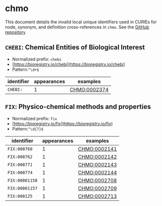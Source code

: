 # chmo

This document details the invalid local unique identifiers used in CURIEs
for node, synonym, and definition cross-references in `chmo`. See the [GitHub repository](https://github.com/rsc-ontologies/rsc-cmo)


## `CHEBI`: Chemical Entities of Biological Interest

- Normalized prefix: `chebi`
- [https://bioregistry.io/chebi](https://bioregistry.io/chebi)
- Pattern:`^\d+$`

| identifier   |   appearances | examples                                            |
|--------------|---------------|-----------------------------------------------------|
| `CHEBI:`     |             1 | [CHMO:0002374](https://bioregistry.io/CHMO:0002374) |

## `FIX`: Physico-chemical methods and properties

- Normalized prefix: `fix`
- [https://bioregistry.io/fix](https://bioregistry.io/fix)
- Pattern:`^\d{7}$`

| identifier     |   appearances | examples                                            |
|----------------|---------------|-----------------------------------------------------|
| `FIX:000760`   |             1 | [CHMO:0002141](https://bioregistry.io/CHMO:0002141) |
| `FIX:000762`   |             1 | [CHMO:0002142](https://bioregistry.io/CHMO:0002142) |
| `FIX:000771`   |             1 | [CHMO:0002143](https://bioregistry.io/CHMO:0002143) |
| `FIX:000774`   |             1 | [CHMO:0002144](https://bioregistry.io/CHMO:0002144) |
| `FIX:00001158` |             1 | [CHMO:0002708](https://bioregistry.io/CHMO:0002708) |
| `FIX:00001157` |             1 | [CHMO:0002709](https://bioregistry.io/CHMO:0002709) |
| `FIX:000125`   |             1 | [CHMO:0002713](https://bioregistry.io/CHMO:0002713) |

